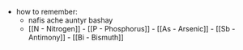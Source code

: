 - how to remember:
	- nafis ache auntyr bashay
	- [[N - Nitrogen]] - [[P - Phosphorus]] - [[As - Arsenic]] - [[Sb - Antimony]] - [[Bi - Bismuth]] 